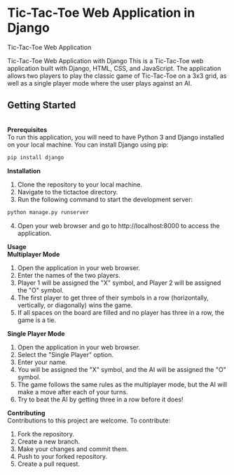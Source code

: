 # Tic-Tac-Toe Web Application in Django
Tic-Tac-Toe Web Application

Tic-Tac-Toe Web Application with Django
This is a Tic-Tac-Toe web application built with Django, HTML, CSS, and JavaScript. The application allows two players to play the classic game of Tic-Tac-Toe on a 3x3 grid, as well as a single player mode where the user plays against an AI.

<h2>Getting Started</h2></br>
<b>Prerequisites</b></br>
To run this application, you will need to have Python 3 and Django installed on your local machine. You can install Django using pip:</br>

```python
pip install django
```

<b>Installation</b></br>
1. Clone the repository to your local machine.</br>
2. Navigate to the tictactoe directory.</br>
3. Run the following command to start the development server:</br>

```python
python manage.py runserver
```
4. Open your web browser and go to http://localhost:8000 to access the application.</br>

<b></b>
<b>Usage</b></br>
<b>Multiplayer Mode</b></br>
1. Open the application in your web browser.</br>
2. Enter the names of the two players.</br>
3. Player 1 will be assigned the "X" symbol, and Player 2 will be assigned the "O" symbol.</br>
4. The first player to get three of their symbols in a row (horizontally, vertically, or diagonally) wins the game.</br>
5. If all spaces on the board are filled and no player has three in a row, the game is a tie.</br>

<b>Single Player Mode</b></br>
1. Open the application in your web browser.</br>
2. Select the "Single Player" option.</br>
3. Enter your name.</br>
4. You will be assigned the "X" symbol, and the AI will be assigned the "O" symbol.</br>
5. The game follows the same rules as the multiplayer mode, but the AI will make a move after each of your turns.</br>
6. Try to beat the AI by getting three in a row before it does!</br>

<b>Contributing</b></br>
Contributions to this project are welcome. To contribute:</br>

1. Fork the repository.</br>
2. Create a new branch.</br>
3. Make your changes and commit them.</br>
4. Push to your forked repository.</br>
5. Create a pull request.</br>
